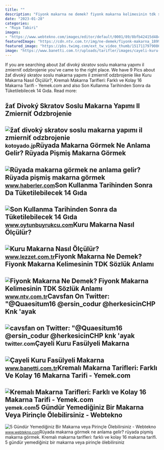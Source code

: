 ```yaml
---
title: ""
description: "Fiyonk makarna ne demek? fiyonk makarna kelimesinin tdk sözlük anlamı"
date: "2023-01-28"
categories:
- "Ruya Tabiri"
images:
- "https://www.webtekno.com/images/editor/default/0001/89/8bfb42415d48418a905625b4cb1ba97b2cf9b011.jpeg"
featuredImage: "https://cdn.ntv.com.tr/img/ne-demek/fiyonk-makarna_18997.jpg"
featured_image: "https://pbs.twimg.com/ext_tw_video_thumb/1517117979086966785/pu/img/Vre9WznA5O81npu9?format=jpg&amp;name=large"
image: "https://www.banetti.com.tr/uploads/tarifler/images/cayeli-kuru-fasulyeli-makarna-1641972556.jpg"
---
```


If you are searching about žať divoký skratov soslu makarna yapımı il zmierniť odzbrojenie you've came to the right place. We have 9 Pics about žať divoký skratov soslu makarna yapımı il zmierniť odzbrojenie like Kuru Makarna Nasıl Ölçülür?, Kremalı Makarna Tarifleri: Farklı ve Kolay 16 Makarna Tarifi - Yemek.com and also Son Kullanma Tarihinden Sonra da Tüketilebilecek 14 Gıda. Read more:

žať Divoký Skratov Soslu Makarna Yapımı Il Zmierniť Odzbrojenie
---------------------------------------------------------------

 ![žať divoký skratov soslu makarna yapımı il zmierniť odzbrojenie](https://cdn.yemek.com/mnresize/940/940/uploads/2016/07/arrabiata-soslu-makarna.jpg) <small>kotoyado.jp</small>Rüyada Makarna Görmek Ne Anlama Gelir? Rüyada Pişmiş Makarna Görmek
-------------------------------------------------------------------

 ![Rüyada makarna görmek ne anlama gelir? Rüyada pişmiş makarna görmek](https://i.hbrcdn.com/haber/2022/10/04/ruyada-makarna-gormek-ne-anlama-gelir-ruyada-15334115_1039_m.jpg) <small>www.haberler.com</small>Son Kullanma Tarihinden Sonra Da Tüketilebilecek 14 Gıda
--------------------------------------------------------

 ![Son Kullanma Tarihinden Sonra da Tüketilebilecek 14 Gıda](http://www.oytunbuyrukcu.com/blog/wp-content/uploads/2020/05/Spaghetti-FI-1024x605.jpg) <small>www.oytunbuyrukcu.com</small>Kuru Makarna Nasıl Ölçülür?
---------------------------

 ![Kuru Makarna Nasıl Ölçülür?](https://i.lezzet.com.tr/images-xxlarge-secondary/kuru-makarna-nasil-olculur-10662f14-f2eb-4b21-af28-386df1046fff.jpg) <small>www.lezzet.com.tr</small>Fiyonk Makarna Ne Demek? Fiyonk Makarna Kelimesinin TDK Sözlük Anlamı
---------------------------------------------------------------------

 ![Fiyonk Makarna Ne Demek? Fiyonk Makarna Kelimesinin TDK Sözlük Anlamı](https://cdn.ntv.com.tr/img/ne-demek/fiyonk-makarna_18997.jpg) <small>www.ntv.com.tr</small>Cavsfan On Twitter: "@Quaesitum16 @ersin\_codur @herkesicinCHP Knk 'ayak
------------------------------------------------------------------------

 ![cavsfan on Twitter: "@Quaesitum16 @ersin_codur @herkesicinCHP knk 'ayak](https://pbs.twimg.com/ext_tw_video_thumb/1517117979086966785/pu/img/Vre9WznA5O81npu9?format=jpg&name=large) <small>twitter.com</small>Çayeli Kuru Fasülyeli Makarna
-----------------------------

 ![Çayeli Kuru Fasülyeli Makarna](https://www.banetti.com.tr/uploads/tarifler/images/cayeli-kuru-fasulyeli-makarna-1641972556.jpg) <small>www.banetti.com.tr</small>Kremalı Makarna Tarifleri: Farklı Ve Kolay 16 Makarna Tarifi - Yemek.com
------------------------------------------------------------------------

 ![Kremalı Makarna Tarifleri: Farklı ve Kolay 16 Makarna Tarifi - Yemek.com](https://cdn.yemek.com/uploads/2020/03/evde-kalmis-makarna-yemekcom-1.jpg) <small>yemek.com</small>5 Gündür Yemediğiniz Bir Makarna Veya Pirinçle Ölebilirsiniz - Webtekno
-----------------------------------------------------------------------

 ![5 Gündür Yemediğiniz Bir Makarna veya Pirinçle Ölebilirsiniz - Webtekno](https://www.webtekno.com/images/editor/default/0001/89/8bfb42415d48418a905625b4cb1ba97b2cf9b011.jpeg) <small>www.webtekno.com</small>Rüyada makarna görmek ne anlama gelir? rüyada pişmiş makarna görmek. Kremalı makarna tarifleri: farklı ve kolay 16 makarna tarifi. 5 gündür yemediğiniz bir makarna veya pirinçle ölebilirsiniz
